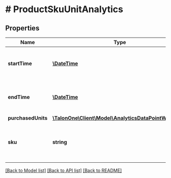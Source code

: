 # # ProductSkuUnitAnalytics

## Properties

Name | Type | Description | Notes
------------ | ------------- | ------------- | -------------
**startTime** | [**\DateTime**](\DateTime.md) | The start of the aggregation time frame in UTC. | 
**endTime** | [**\DateTime**](\DateTime.md) | The end of the aggregation time frame in UTC. | 
**purchasedUnits** | [**\TalonOne\Client\Model\AnalyticsDataPointWithTrend**](AnalyticsDataPointWithTrend.md) |  | 
**sku** | **string** | The SKU linked to the analytics-level product. | 

[[Back to Model list]](../../README.md#documentation-for-models) [[Back to API list]](../../README.md#documentation-for-api-endpoints) [[Back to README]](../../README.md)


